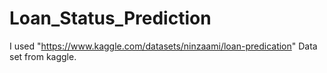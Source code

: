 # Loan_Status_Prediction

I used "https://www.kaggle.com/datasets/ninzaami/loan-predication" Data set from kaggle.
